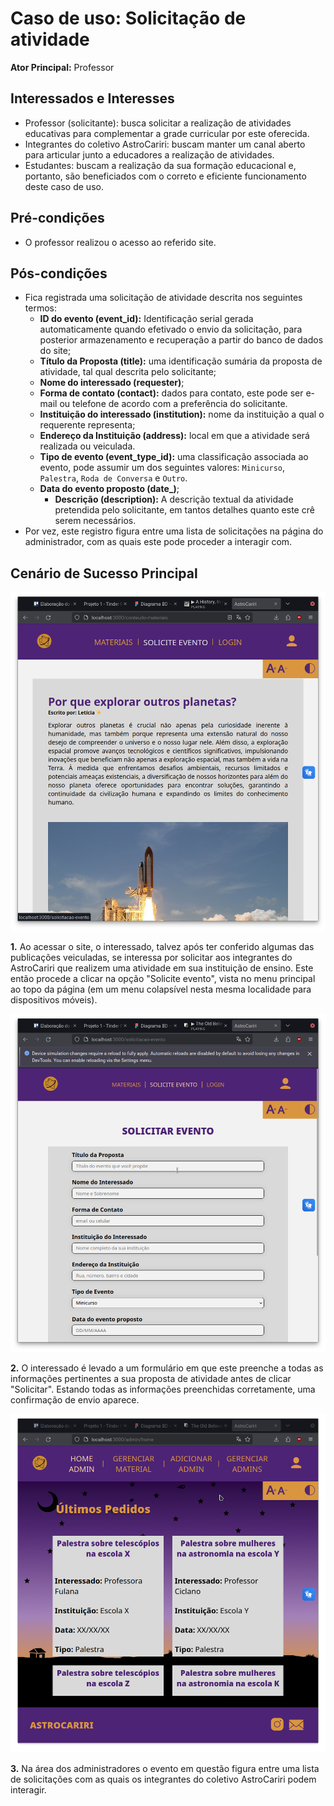 # Caso de uso: Solicitação de atividade
**Ator Principal:** Professor

## Interessados e Interesses

- Professor (solicitante): busca solicitar a realização de atividades educativas para complementar a grade curricular por este oferecida.
- Integrantes do coletivo AstroCariri: buscam manter um canal aberto para articular junto a educadores a realização de atividades.
- Estudantes: buscam a realização da sua formação educacional e, portanto, são beneficiados com o correto e eficiente funcionamento deste caso de uso.
## Pré-condições

- O professor realizou o acesso ao referido site.

## Pós-condições
- Fica registrada uma solicitação de atividade descrita nos seguintes termos:
  - **ID do evento (event_id):** Identificação serial gerada automaticamente quando efetivado o envio da solicitação, para posterior armazenamento e recuperação a partir do banco de dados do site;
  - **Título da Proposta (title):** uma identificação sumária da proposta de atividade, tal qual descrita pelo solicitante;
  - **Nome do interessado (requester)**;
  - **Forma de contato (contact):** dados para contato, este pode ser e-mail ou telefone de acordo com a preferência do solicitante.
  - **Instituição do interessado (institution):** nome da instituição a qual o requerente representa;
  - **Endereço da Instituição (address):** local em que a atividade será realizada ou veiculada.
  - **Tipo de evento (event_type_id):** uma classificação associada ao evento, pode assumir um dos seguintes valores: `Minicurso`, `Palestra`, `Roda de Conversa` e `Outro`.
  - **Data do evento proposto (date_)**;
    - **Descrição (description):** A descrição textual da atividade pretendida pelo solicitante, em tantos detalhes quanto este crê serem necessários.
- Por vez, este registro figura entre uma lista de solicitações na página do administrador, com as quais este pode proceder a interagir com.
## Cenário de Sucesso Principal

![Opção de solicitar evento destacada no menu principal](https://raw.githubusercontent.com/3uMesma/DesenvolvimentoWeb---2024.1/main/Documenta%C3%A7%C3%A3o/Casos%20de%20uso/Images/Screenshot%20from%202024-06-05%2013-33-49.png)

**1.** Ao acessar o site, o interessado, talvez após ter conferido algumas das publicações veiculadas, se interessa por solicitar aos integrantes do AstroCariri que realizem uma atividade em sua instituição de ensino. Este então procede a clicar na opção "Solicite evento", vista no menu principal ao topo da página (em um menu colapsível nesta mesma localidade para dispositivos móveis).

![Formulário para solicitação de evento](https://raw.githubusercontent.com/3uMesma/DesenvolvimentoWeb---2024.1/main/Documenta%C3%A7%C3%A3o/Casos%20de%20uso/Images/Screenshot%20from%202024-06-05%2013-45-20.png)

**2.** O interessado é levado a um formulário em que este preenche a todas as informações pertinentes a sua proposta de atividade antes de clicar "Solicitar". Estando todas as informações preenchidas corretamente, uma confirmação de envio aparece.

![Listagem das solicitações de eventos](https://raw.githubusercontent.com/3uMesma/DesenvolvimentoWeb---2024.1/main/Documenta%C3%A7%C3%A3o/Casos%20de%20uso/Images/Screenshot%20from%202024-06-05%2015-09-58.png)

**3.** Na área dos administradores o evento em questão figura entre uma lista de solicitações com as quais os integrantes do coletivo AstroCariri podem interagir.


